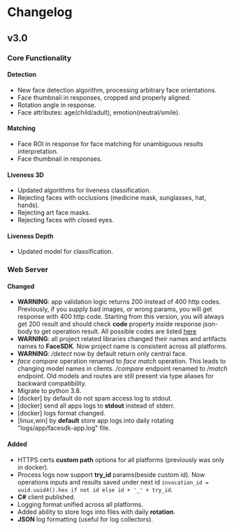 # Changelog

## v3.0

### Core Functionality

#### Detection

* New face detection algorithm, processing arbitrary face orientations. 
* Face thumbnail in responses, cropped and properly aligned.
* Rotation angle in response. 
* Face attributes: age\(child/adult\), emotion\(neutral/smile\).

#### Matching

* Face ROI in response for face matching for unambiguous results interpretation. 
* Face thumbnail in responses.

#### Liveness 3D

* Updated algorithms for liveness classification. 
* Rejecting faces with occlusions \(medicine mask, sunglasses, hat, hands\). 
* Rejecting art face masks. 
* Rejecting faces with closed eyes.

#### Liveness Depth

* Updated model for classification.

### Web Server

#### Changed

* **WARNING**: app validation logic returns 200 instead of 400 http codes. Previously, if you supply bad images, or wrong params, you will get response with 400 http code. Starting from this version, you will always get 200 result and should check **code** property inside response json-body to get operation result. All possible codes are listed [here](https://github.com/regulaforensics/FaceSDK-web-openapi/blob/1a682a5dae2eb5e39a329127ff9e01a5f9cc84f0/common.yml#L45)
* **WARNING**: all project related libraries changed their names and artifacts names to **FaceSDK**. Now project name is consistent across all platforms. 
* **WARNING**: _/detect_ now by default return only central face.
* _face compare_ operation renamed to _face match_ operation. This leads to changing model names in clients. _/compare_ endpoint renamed to _/match_ endpoint. Old models and routes are still present via type aliases for backward compatibility.
* Migrate to python 3.8.
* \[docker\] by default do not spam access log to stdout.
* \[docker\] send all apps logs to **stdout** instead of stderr.
* \[docker\] logs format changed.
* \[linux,win\] by **default** store app logs into daily rotating "logs/app/facesdk-app.log" file.

#### Added

* HTTPS certs **custom path** options for all platforms \(previously was only in docker\).
* Process logs now support **try\_id** params\(beside custom id\). Now operations inputs and results saved under next id `invocation_id = uuid.uuid4().hex if not id else id + '_' + try_id`.
* **C\#** client published.
* Logging format unified across all platforms.
* Added ability to store logs into files with daily **rotation**.
* **JSON** log formatting \(useful for log collectors\).

